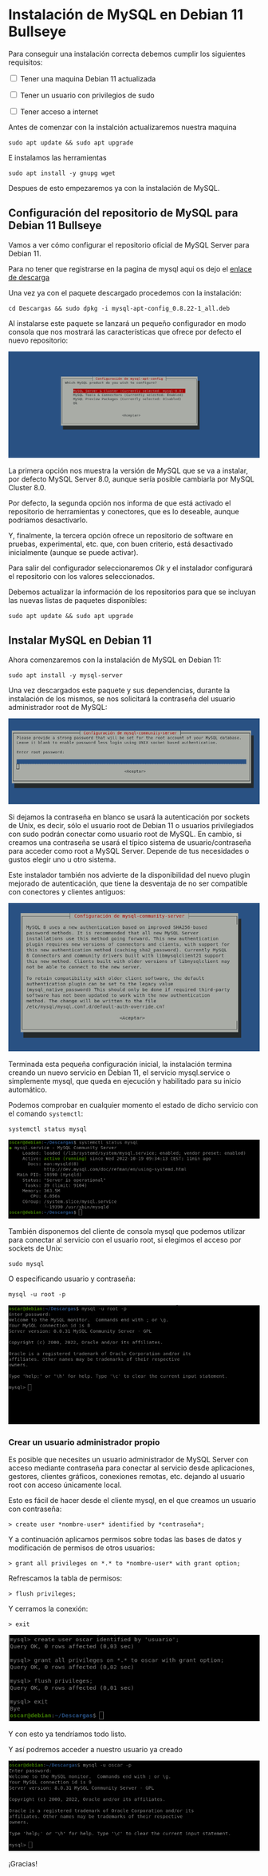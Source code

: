 # Instalación de MySQL en Debian 11 Bullseye

Para conseguir una instalación correcta debemos cumplir los siguientes requisitos:

<input type="checkbox" name="vehicle" value="Bike"> Tener una maquina Debian 11 actualizada

<input type="checkbox" name="vehicle" value="Bike"> Tener un usuario con privilegios de sudo

<input type="checkbox" name="vehicle" value="Bike"> Tener acceso a internet

Antes de comenzar con la instalción actualizaremos nuestra maquina

    sudo apt update && sudo apt upgrade

E instalamos las herramientas

    sudo apt install -y gnupg wget

Despues de esto empezaremos ya con la instalación de MySQL.

## Configuración del repositorio de MySQL para Debian 11 Bullseye

Vamos a ver cómo configurar el repositorio oficial de MySQL Server para Debian 11.

Para no tener que registrarse en la pagina de mysql aqui os dejo el [enlace de descarga](https://dev.mysql.com/get/mysql-apt-config_0.8.22-1_all.deb)


Una vez ya con el paquete descargado procedemos con la instalación:

    cd Descargas && sudo dpkg -i mysql-apt-config_0.8.22-1_all.deb

Al instalarse este paquete se lanzará un pequeño configurador en modo consola que nos mostrará las características que ofrece por defecto el nuevo repositorio:

![image](../images/mysql/3.png)

La primera opción nos muestra la versión de MySQL que se va a instalar, por defecto MySQL Server 8.0, aunque sería posible cambiarla por MySQL Cluster 8.0.

Por defecto, la segunda opción nos informa de que está activado el repositorio de herramientas y conectores, que es lo deseable, aunque podríamos desactivarlo.

Y, finalmente, la tercera opción ofrece un repositorio de software en pruebas, experimental, etc. que, con buen criterio, está desactivado inicialmente (aunque se puede activar).

Para salir del configurador seleccionaremos *Ok* y el instalador configurará el repositorio con los valores seleccionados.

Debemos actualizar la información de los repositorios para que se incluyan las nuevas listas de paquetes disponibles:

    sudo apt update && sudo apt upgrade

## Instalar MySQL en Debian 11

Ahora comenzaremos con la instalación de MySQL en Debian 11:

    sudo apt install -y mysql-server

Una vez descargados este paquete y sus dependencias, durante la instalación de los mismos, se nos solicitará la contraseña del usuario administrador root de MySQL:

![image](../images/mysql/5.png)

Si dejamos la contraseña en blanco se usará la autenticación por sockets de Unix, es decir, sólo el usuario root de Debian 11 o usuarios privilegiados con sudo podrán conectar como usuario root de MySQL. En cambio, si creamos una contraseña se usará el típico sistema de usuario/contraseña para acceder como root a MySQL Server. Depende de tus necesidades o gustos elegir uno u otro sistema.

Este instalador también nos advierte de la disponibilidad del nuevo plugin mejorado de autenticación, que tiene la desventaja de no ser compatible con conectores y clientes antiguos:

![image](../images/mysql/6.png)

Terminada esta pequeña configuración inicial, la instalación termina creando un nuevo servicio en Debian 11, el servicio mysql.service o simplemente mysql, que queda en ejecución y habilitado para su inicio automático.

Podemos comprobar en cualquier momento el estado de dicho servicio con el comando `systemctl`:

    systemctl status mysql

![image](../images/mysql/12.png)

También disponemos del cliente de consola mysql que podemos utilizar para conectar al servicio con el usuario root, si elegimos el acceso por sockets de Unix:

    sudo mysql

O especificando usuario y contraseña:

    mysql -u root -p

![image](../images/mysql/8.png)

### Crear un usuario administrador propio

Es posible que necesites un usuario administrador de MySQL Server con acceso mediante contraseña para conectar al servicio desde aplicaciones, gestores, clientes gráficos, conexiones remotas, etc. dejando al usuario root con acceso únicamente local.

Esto es fácil de hacer desde el cliente mysql, en el que creamos un usuario con contraseña:

    > create user *nombre-user* identified by *contraseña*; 

Y a continuación aplicamos permisos sobre todas las bases de datos y modificación de permisos de otros usuarios:

    > grant all privileges on *.* to *nombre-user* with grant option;

Refrescamos la tabla de permisos:
    
    > flush privileges;

Y cerramos la conexión:
    
    > exit

![image](../images/mysql/10.png)

Y con esto ya tendríamos todo listo.

Y así podremos acceder a nuestro usuario ya creado

![image](../images/mysql/11.png)

¡Gracias!